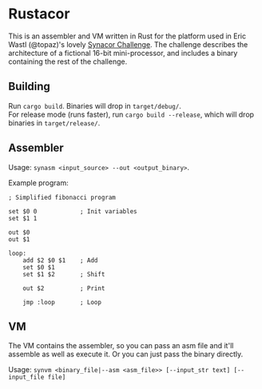 # Rustacor

This is an assembler and VM written in Rust for the platform used in Eric Wastl (@topaz)'s lovely [Synacor Challenge](https://challenge.synacor.com/). The challenge describes the architecture of a fictional 16-bit mini-processor, and includes a binary containing the rest of the challenge.

## Building

Run `cargo build`. Binaries will drop in `target/debug/`.  
For release mode (runs faster), run `cargo build --release`, which will drop binaries in `target/release/`.

## Assembler

Usage: `synasm <input_source> --out <output_binary>`.

Example program:
```
; Simplified fibonacci program 

set $0 0            ; Init variables
set $1 1

out $0
out $1

loop:
    add $2 $0 $1    ; Add
    set $0 $1
    set $1 $2       ; Shift
    
    out $2          ; Print
        
    jmp :loop       ; Loop
```

## VM

The VM contains the assembler, so you can pass an asm file and it'll assemble as well as execute it.
Or you can just pass the binary directly.

Usage: `synvm <binary_file|--asm <asm_file>> [--input_str text] [--input_file file]`